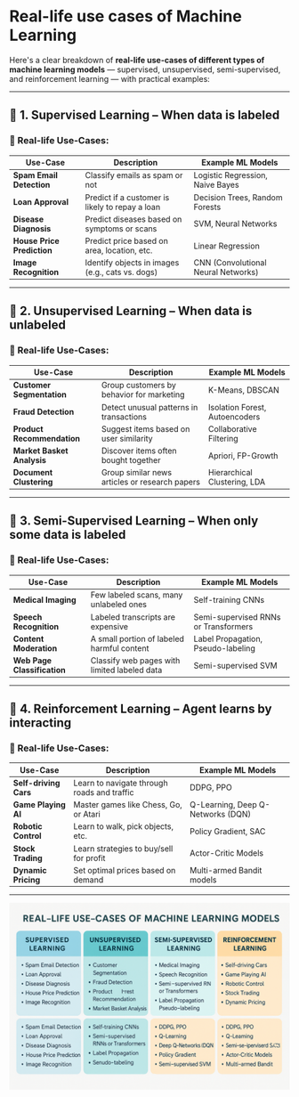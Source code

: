 # Real-life use cases of Machine Learning

Here's a clear breakdown of **real-life use-cases of different types of machine learning models** — supervised, unsupervised, semi-supervised, and reinforcement learning — with practical examples:

---

## 🔹 **1. Supervised Learning – When data is labeled**

### 🔧 Real-life Use-Cases:

| Use-Case                   | Description                                      | Example ML Models                   |
| -------------------------- | ------------------------------------------------ | ----------------------------------- |
| **Spam Email Detection**   | Classify emails as spam or not                   | Logistic Regression, Naive Bayes    |
| **Loan Approval**          | Predict if a customer is likely to repay a loan  | Decision Trees, Random Forests      |
| **Disease Diagnosis**      | Predict diseases based on symptoms or scans      | SVM, Neural Networks                |
| **House Price Prediction** | Predict price based on area, location, etc.      | Linear Regression                   |
| **Image Recognition**      | Identify objects in images (e.g., cats vs. dogs) | CNN (Convolutional Neural Networks) |

---

## 🔹 **2. Unsupervised Learning – When data is unlabeled**

### 🔧 Real-life Use-Cases:

| Use-Case                   | Description                                    | Example ML Models              |
| -------------------------- | ---------------------------------------------- | ------------------------------ |
| **Customer Segmentation**  | Group customers by behavior for marketing      | K-Means, DBSCAN                |
| **Fraud Detection**        | Detect unusual patterns in transactions        | Isolation Forest, Autoencoders |
| **Product Recommendation** | Suggest items based on user similarity         | Collaborative Filtering        |
| **Market Basket Analysis** | Discover items often bought together           | Apriori, FP-Growth             |
| **Document Clustering**    | Group similar news articles or research papers | Hierarchical Clustering, LDA   |

---

## 🔹 **3. Semi-Supervised Learning – When only some data is labeled**

### 🔧 Real-life Use-Cases:

| Use-Case                    | Description                                  | Example ML Models                    |
| --------------------------- | -------------------------------------------- | ------------------------------------ |
| **Medical Imaging**         | Few labeled scans, many unlabeled ones       | Self-training CNNs                   |
| **Speech Recognition**      | Labeled transcripts are expensive            | Semi-supervised RNNs or Transformers |
| **Content Moderation**      | A small portion of labeled harmful content   | Label Propagation, Pseudo-labeling   |
| **Web Page Classification** | Classify web pages with limited labeled data | Semi-supervised SVM                  |

---

## 🔹 **4. Reinforcement Learning – Agent learns by interacting**

### 🔧 Real-life Use-Cases:

| Use-Case              | Description                                 | Example ML Models                 |
| --------------------- | ------------------------------------------- | --------------------------------- |
| **Self-driving Cars** | Learn to navigate through roads and traffic | DDPG, PPO                         |
| **Game Playing AI**   | Master games like Chess, Go, or Atari       | Q-Learning, Deep Q-Networks (DQN) |
| **Robotic Control**   | Learn to walk, pick objects, etc.           | Policy Gradient, SAC              |
| **Stock Trading**     | Learn strategies to buy/sell for profit     | Actor-Critic Models               |
| **Dynamic Pricing**   | Set optimal prices based on demand          | Multi-armed Bandit models         |

---

![ML Use-cases](images/ml-usecases.png)

